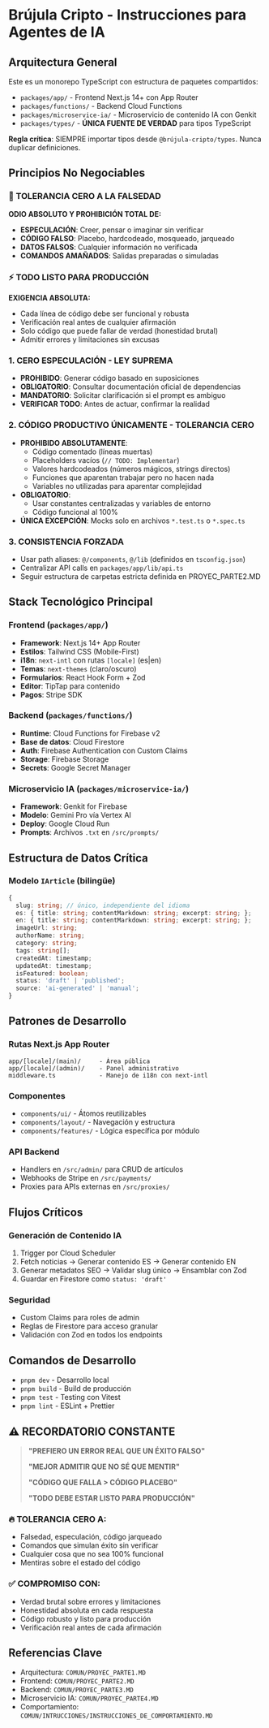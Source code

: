 # Brújula Cripto - Instrucciones para Agentes de IA

## Arquitectura General

Este es un monorepo TypeScript con estructura de paquetes compartidos:
- `packages/app/` - Frontend Next.js 14+ con App Router
- `packages/functions/` - Backend Cloud Functions
- `packages/microservice-ia/` - Microservicio de contenido IA con Genkit
- `packages/types/` - **ÚNICA FUENTE DE VERDAD** para tipos TypeScript

**Regla crítica**: SIEMPRE importar tipos desde `@brújula-cripto/types`. Nunca duplicar definiciones.

## Principios No Negociables

### 🚫 TOLERANCIA CERO A LA FALSEDAD
**ODIO ABSOLUTO Y PROHIBICIÓN TOTAL DE:**
- **ESPECULACIÓN**: Creer, pensar o imaginar sin verificar
- **CÓDIGO FALSO**: Placebo, hardcodeado, mosqueado, jarqueado
- **DATOS FALSOS**: Cualquier información no verificada
- **COMANDOS AMAÑADOS**: Salidas preparadas o simuladas

### ⚡ TODO LISTO PARA PRODUCCIÓN
**EXIGENCIA ABSOLUTA:**
- Cada línea de código debe ser funcional y robusta
- Verificación real antes de cualquier afirmación
- Solo código que puede fallar de verdad (honestidad brutal)
- Admitir errores y limitaciones sin excusas

### 1. CERO ESPECULACIÓN - LEY SUPREMA
- **PROHIBIDO**: Generar código basado en suposiciones
- **OBLIGATORIO**: Consultar documentación oficial de dependencias
- **MANDATORIO**: Solicitar clarificación si el prompt es ambiguo
- **VERIFICAR TODO**: Antes de actuar, confirmar la realidad

### 2. CÓDIGO PRODUCTIVO ÚNICAMENTE - TOLERANCIA CERO
- **PROHIBIDO ABSOLUTAMENTE**: 
  - Código comentado (líneas muertas)
  - Placeholders vacíos (`// TODO: Implementar`)
  - Valores hardcodeados (números mágicos, strings directos)
  - Funciones que aparentan trabajar pero no hacen nada
  - Variables no utilizadas para aparentar complejidad
- **OBLIGATORIO**: 
  - Usar constantes centralizadas y variables de entorno
  - Código funcional al 100%
- **ÚNICA EXCEPCIÓN**: Mocks solo en archivos `*.test.ts` o `*.spec.ts`

### 3. CONSISTENCIA FORZADA
- Usar path aliases: `@/components`, `@/lib` (definidos en `tsconfig.json`)
- Centralizar API calls en `packages/app/lib/api.ts`
- Seguir estructura de carpetas estricta definida en PROYEC_PARTE2.MD

## Stack Tecnológico Principal

### Frontend (`packages/app/`)
- **Framework**: Next.js 14+ App Router
- **Estilos**: Tailwind CSS (Mobile-First)
- **i18n**: `next-intl` con rutas `[locale]` (es|en)
- **Temas**: `next-themes` (claro/oscuro)
- **Formularios**: React Hook Form + Zod
- **Editor**: TipTap para contenido
- **Pagos**: Stripe SDK

### Backend (`packages/functions/`)
- **Runtime**: Cloud Functions for Firebase v2
- **Base de datos**: Cloud Firestore
- **Auth**: Firebase Authentication con Custom Claims
- **Storage**: Firebase Storage
- **Secrets**: Google Secret Manager

### Microservicio IA (`packages/microservice-ia/`)
- **Framework**: Genkit for Firebase
- **Modelo**: Gemini Pro vía Vertex AI
- **Deploy**: Google Cloud Run
- **Prompts**: Archivos `.txt` en `/src/prompts/`

## Estructura de Datos Crítica

### Modelo `IArticle` (bilingüe)
```typescript
{
  slug: string; // único, independiente del idioma
  es: { title: string; contentMarkdown: string; excerpt: string; };
  en: { title: string; contentMarkdown: string; excerpt: string; };
  imageUrl: string;
  authorName: string;
  category: string;
  tags: string[];
  createdAt: timestamp;
  updatedAt: timestamp;
  isFeatured: boolean;
  status: 'draft' | 'published';
  source: 'ai-generated' | 'manual';
}
```

## Patrones de Desarrollo

### Rutas Next.js App Router
```
app/[locale]/(main)/     - Área pública
app/[locale]/(admin)/    - Panel administrativo
middleware.ts            - Manejo de i18n con next-intl
```

### Componentes
- `components/ui/` - Átomos reutilizables
- `components/layout/` - Navegación y estructura
- `components/features/` - Lógica específica por módulo

### API Backend
- Handlers en `/src/admin/` para CRUD de artículos
- Webhooks de Stripe en `/src/payments/`
- Proxies para APIs externas en `/src/proxies/`

## Flujos Críticos

### Generación de Contenido IA
1. Trigger por Cloud Scheduler
2. Fetch noticias → Generar contenido ES → Generar contenido EN
3. Generar metadatos SEO → Validar slug único → Ensamblar con Zod
4. Guardar en Firestore como `status: 'draft'`

### Seguridad
- Custom Claims para roles de admin
- Reglas de Firestore para acceso granular
- Validación con Zod en todos los endpoints

## Comandos de Desarrollo

- `pnpm dev` - Desarrollo local
- `pnpm build` - Build de producción  
- `pnpm test` - Testing con Vitest
- `pnpm lint` - ESLint + Prettier

## ⚠️ RECORDATORIO CONSTANTE

> **"PREFIERO UN ERROR REAL QUE UN ÉXITO FALSO"**
>
> **"MEJOR ADMITIR QUE NO SÉ QUE MENTIR"**
>
> **"CÓDIGO QUE FALLA > CÓDIGO PLACEBO"**
>
> **"TODO DEBE ESTAR LISTO PARA PRODUCCIÓN"**

### 🔥 TOLERANCIA CERO A:
- Falsedad, especulación, código jarqueado
- Comandos que simulan éxito sin verificar
- Cualquier cosa que no sea 100% funcional
- Mentiras sobre el estado del código

### ✅ COMPROMISO CON:
- Verdad brutal sobre errores y limitaciones  
- Honestidad absoluta en cada respuesta
- Código robusto y listo para producción
- Verificación real antes de cada afirmación

## Referencias Clave
- Arquitectura: `COMUN/PROYEC_PARTE1.MD`
- Frontend: `COMUN/PROYEC_PARTE2.MD`  
- Backend: `COMUN/PROYEC_PARTE3.MD`
- Microservicio IA: `COMUN/PROYEC_PARTE4.MD`
- Comportamiento: `COMUN/INTRUCCIONES/INSTRUCCIONES_DE_COMPORTAMIENTO.MD`
